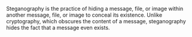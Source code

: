 Steganography is the practice of hiding a message, file, or image within another message, file, or image to conceal its existence. Unlike cryptography, which obscures the content of a message, steganography hides the fact that a message even exists.
